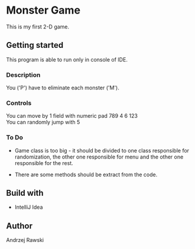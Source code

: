 # Monster Game

This is my first 2-D game.

## Getting started

This program is able to run only in console of IDE.

### Description

You ('P') have to eliminate each monster ('M').

### Controls

You can move by 1 field with numeric pad 789
                                         4 6
                                         123                     
You can randomly jump with 5

### To Do

- Game class is too big - it should be divided to one class responsible for randomization,
                          the other one responsible for menu
                          and the other one responsible for the rest.
                          
- There are some methods should be extract from the code.

## Build with

- IntelliJ Idea

## Author

Andrzej Rawski
